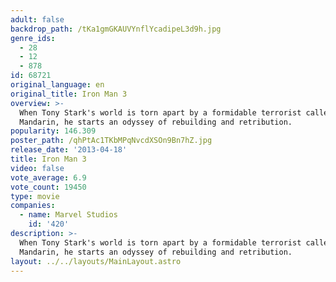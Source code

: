 ```yaml
---
adult: false
backdrop_path: /tKa1gmGKAUVYnflYcadipeL3d9h.jpg
genre_ids:
  - 28
  - 12
  - 878
id: 68721
original_language: en
original_title: Iron Man 3
overview: >-
  When Tony Stark's world is torn apart by a formidable terrorist called the
  Mandarin, he starts an odyssey of rebuilding and retribution.
popularity: 146.309
poster_path: /qhPtAc1TKbMPqNvcdXSOn9Bn7hZ.jpg
release_date: '2013-04-18'
title: Iron Man 3
video: false
vote_average: 6.9
vote_count: 19450
type: movie
companies:
  - name: Marvel Studios
    id: '420'
description: >-
  When Tony Stark's world is torn apart by a formidable terrorist called the
  Mandarin, he starts an odyssey of rebuilding and retribution.
layout: ../../layouts/MainLayout.astro
---
```


